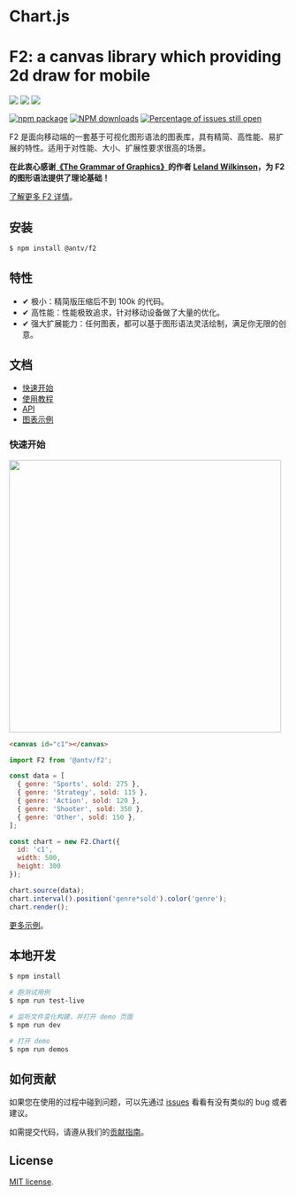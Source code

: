 # Chart.js

# F2: a canvas library which providing 2d draw for mobile

[![](https://img.shields.io/travis/antvis/f2.svg)](https://travis-ci.org/antvis/f2)
![](https://img.shields.io/badge/language-javascript-red.svg)
![](https://img.shields.io/badge/license-MIT-000000.svg)

[![npm package](https://img.shields.io/npm/v/@antv/f2.svg)](https://www.npmjs.com/package/@antv/f2)
[![NPM downloads](http://img.shields.io/npm/dm/@antv/f2.svg)](https://npmjs.org/package/@antv/f2)
[![Percentage of issues still open](http://isitmaintained.com/badge/open/antvis/f2.svg)](http://isitmaintained.com/project/antvis/f2 "Percentage of issues still open")

F2 是面向移动端的一套基于可视化图形语法的图表库，具有精简、高性能、易扩展的特性。适用于对性能、大小、扩展性要求很高的场景。

**在此衷心感谢[《The Grammar of Graphics》](https://www.cs.uic.edu/~wilkinson/TheGrammarOfGraphics/GOG.html)的作者 [Leland Wilkinson](https://en.wikipedia.org/wiki/Leland_Wilkinson)，为 F2 的图形语法提供了理论基础！**

[了解更多 F2 详情](./SUMMARY.md)。

## 安装

```bash
$ npm install @antv/f2
```

## 特性
- ✔︎ 极小：精简版压缩后不到 100k 的代码。
- ✔︎ 高性能：性能极致追求，针对移动设备做了大量的优化。
- ✔︎ 强大扩展能力：任何图表，都可以基于图形语法灵活绘制，满足你无限的创意。

## 文档

- [快速开始](./getting-started/README.md)
- [使用教程](./chart-concept/README.md)
- [API](./api/README.md)
- [图表示例](../demos)

### 快速开始

<img src="https://gw.alipayobjects.com/zos/rmsportal/SdOcnMWWxXxsQsiwcytd.png" width="492">

```html
<canvas id="c1"></canvas>
```

```js
import F2 from '@antv/f2';

const data = [ 
  { genre: 'Sports', sold: 275 },
  { genre: 'Strategy', sold: 115 },
  { genre: 'Action', sold: 120 },
  { genre: 'Shooter', sold: 350 },
  { genre: 'Other', sold: 150 },
];

const chart = new F2.Chart({
  id: 'c1',
  width: 500,
  height: 300  
});

chart.source(data);
chart.interval().position('genre*sold').color('genre');
chart.render();
```

[更多示例](../demos)。

## 本地开发

```bash
$ npm install

# 跑测试用例
$ npm run test-live

# 监听文件变化构建，并打开 demo 页面
$ npm run dev

# 打开 demo
$ npm run demos
```

## 如何贡献

如果您在使用的过程中碰到问题，可以先通过 [issues](https://github.com/antvis/f2/issues) 看看有没有类似的 bug 或者建议。

如需提交代码，请遵从我们的[贡献指南](https://github.com/antvis/f2/blob/master/CONTRIBUTING.md)。

## License

[MIT license](http://opensource.org/licenses/MIT).
